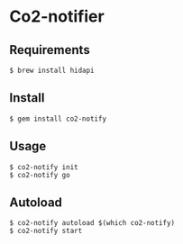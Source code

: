 # Co2-notifier

## Requirements

    $ brew install hidapi

## Install

    $ gem install co2-notify

## Usage

    $ co2-notify init
    $ co2-notify go

## Autoload

    $ co2-notify autoload $(which co2-notify)
    $ co2-notify start
